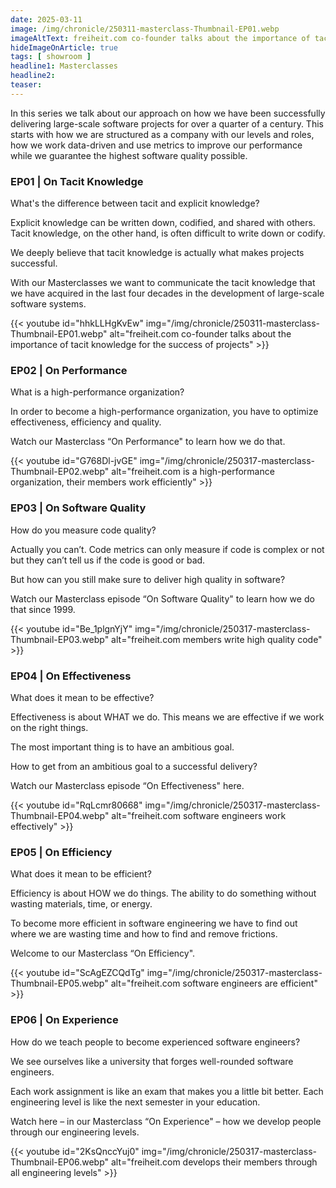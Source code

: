 ```yaml
---
date: 2025-03-11
image: /img/chronicle/250311-masterclass-Thumbnail-EP01.webp
imageAltText: freiheit.com co-founder talks about the importance of tacit knowledge for the success of projects
hideImageOnArticle: true
tags: [ showroom ]
headline1: Masterclasses
headline2:
teaser:
---
```


In this series we talk about our approach on how we have been successfully delivering large-scale software projects for over a quarter of a century. This starts with how we are structured as a company with our levels and roles, how we work data-driven and use metrics to improve our performance while we guarantee the highest software quality possible.


### EP01 | On Tacit Knowledge

What's the difference between tacit and explicit knowledge?

Explicit knowledge can be written down, codified, and shared with others.
Tacit knowledge, on the other hand, is often difficult to write down or codify.

We deeply believe that tacit knowledge is actually what makes projects successful.

With our Masterclasses we want to communicate the tacit knowledge that we have acquired in the last four decades in the development of large-scale software systems.

{{< youtube id="hhkLLHgKvEw" img="/img/chronicle/250311-masterclass-Thumbnail-EP01.webp" alt="freiheit.com co-founder talks about the importance of tacit knowledge for the success of projects" >}}


### EP02 | On Performance

What is a high-performance organization?

In order to become a high-performance organization, you have to optimize effectiveness, efficiency and quality.

Watch our Masterclass “On Performance" to learn how we do that.

{{< youtube id="G768Dl-jvGE" img="/img/chronicle/250317-masterclass-Thumbnail-EP02.webp" alt="freiheit.com is a high-performance organization, their members work efficiently" >}}


### EP03 | On Software Quality

How do you measure code quality?

Actually you can’t. Code metrics can only measure if code is complex or not but they can’t tell us if the code is good or bad.

But how can you still make sure to deliver high quality in software?

Watch our Masterclass episode “On Software Quality" to learn how we do that since 1999.

{{< youtube id="Be_1plgnYjY" img="/img/chronicle/250317-masterclass-Thumbnail-EP03.webp" alt="freiheit.com members write high quality code" >}}


### EP04 | On Effectiveness

What does it mean to be effective?

Effectiveness is about WHAT we do. This means we are effective if we work on the right things.

The most important thing is to have an ambitious goal.

How to get from an ambitious goal to a successful delivery?

Watch our Masterclass episode “On Effectiveness" here.

{{< youtube id="RqLcmr80668" img="/img/chronicle/250317-masterclass-Thumbnail-EP04.webp" alt="freiheit.com software engineers work effectively" >}}


### EP05 | On Efficiency

What does it mean to be efficient?

Efficiency is about HOW we do things.
The ability to do something without wasting materials, time, or energy.

To become more efficient in software engineering we have to find out where we are wasting time and how to find and remove frictions.

Welcome to our Masterclass “On Efficiency".

{{< youtube id="ScAgEZCQdTg" img="/img/chronicle/250317-masterclass-Thumbnail-EP05.webp" alt="freiheit.com software engineers are efficient" >}}


### EP06 | On Experience

How do we teach people to become experienced software engineers?

We see ourselves like a university that forges well-rounded software engineers.

Each work assignment is like an exam that makes you a little bit better. Each engineering level is like the next semester in your education.

Watch here – in our Masterclass “On Experience" – how we develop people through our engineering levels.

{{< youtube id="2KsQnccYuj0" img="/img/chronicle/250317-masterclass-Thumbnail-EP06.webp" alt="freiheit.com develops their members through all engineering levels" >}}